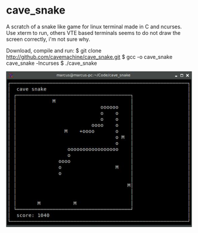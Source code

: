 # cave_snake
A scratch of a snake like game for linux terminal made in C and ncurses.
Use xterm to run, others VTE based terminals seems to do not draw the screen correctly, i'm not sure why.

Download, compile and run:
  $ git clone http://github.com/cavemachine/cave_snake.git
  $ gcc -o cave_snake cave_snake -lncurses
  $ ./cave_snake

![printscreen:](https://github.com/cavemachine/cave_snake/blob/master/img/snake_print.jpg)
